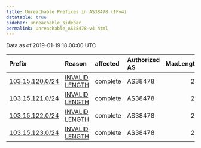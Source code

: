 ```yaml
---
title: Unreachable Prefixes in AS38478 (IPv4)
datatable: true
sidebar: unreachable_sidebar
permalink: unreachable_AS38478-v4.html
---
```


Data as of 2019-01-19 18:00:00 UTC


<div class="datatable-begin"></div>

| Prefix                                                   | Reason                                                                                                    | affected   | Authorized AS   |   MaxLength | Anchor                                       |   unreachable /24s |
|:---------------------------------------------------------|:----------------------------------------------------------------------------------------------------------|:-----------|:----------------|------------:|:---------------------------------------------|-------------------:|
| [103.15.120.0/24](https://stat.ripe.net/103.15.120.0/24) | [INVALID LENGTH](https://rpki-validator.ripe.net/announcement-preview?asn=AS38478&prefix=103.15.120.0/24) | complete   | AS38478         |          22 | [APNIC](unreachable_APNIC_RPKI_Root-v4.html) |                  1 |
| [103.15.121.0/24](https://stat.ripe.net/103.15.121.0/24) | [INVALID LENGTH](https://rpki-validator.ripe.net/announcement-preview?asn=AS38478&prefix=103.15.121.0/24) | complete   | AS38478         |          22 | [APNIC](unreachable_APNIC_RPKI_Root-v4.html) |                  1 |
| [103.15.122.0/24](https://stat.ripe.net/103.15.122.0/24) | [INVALID LENGTH](https://rpki-validator.ripe.net/announcement-preview?asn=AS38478&prefix=103.15.122.0/24) | complete   | AS38478         |          22 | [APNIC](unreachable_APNIC_RPKI_Root-v4.html) |                  1 |
| [103.15.123.0/24](https://stat.ripe.net/103.15.123.0/24) | [INVALID LENGTH](https://rpki-validator.ripe.net/announcement-preview?asn=AS38478&prefix=103.15.123.0/24) | complete   | AS38478         |          22 | [APNIC](unreachable_APNIC_RPKI_Root-v4.html) |                  1 |

<div class="datatable-end"></div>